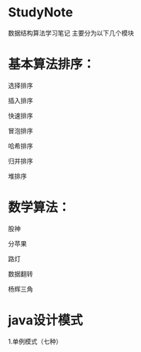 # StudyNote
数据结构算法学习笔记
主要分为以下几个模块

# 基本算法排序：

选择排序

插入排序

快速排序

冒泡排序

哈希排序

归并排序

堆排序


# 数学算法：

股神

分苹果

路灯

数据翻转

杨辉三角

# java设计模式

1.单例模式（七种）
